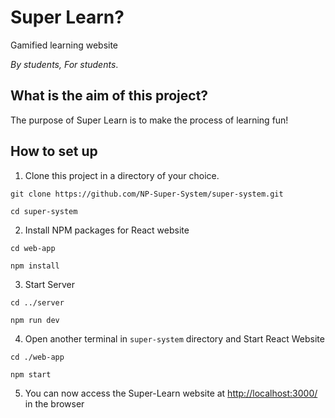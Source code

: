 # Super Learn?
Gamified learning website

*By students, For students*.

## What is the aim of this project?
The purpose of Super Learn is to make the process of learning fun!

## How to set up
1. Clone this project in a directory of your choice.

`git clone https://github.com/NP-Super-System/super-system.git`

`cd super-system`

2. Install NPM packages for React website

`cd web-app`

`npm install`

3. Start Server

`cd ../server`

`npm run dev`

4. Open another terminal in `super-system` directory and Start React Website

`cd ./web-app`

`npm start`

5. You can now access the Super-Learn website at [http://localhost:3000/](http://localhost:3000/) in the browser